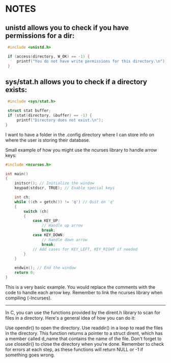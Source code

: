 # NOTES

## unistd allows you to check if you have permissions for a dir:

```c
 #include <unistd.h>

 if (access(directory, W_OK) == -1) {
     printf("You do not have write permissions for this directory.\n");
 }

```

## sys/stat.h allows you to check if a directory exists:

```c
 #include <sys/stat.h>

 struct stat buffer;
 if (stat(directory, &buffer) == -1) {
     printf("Directory does not exist.\n");
}
```

I want to have a folder in the .config directory where I can store info on where the user is storing their database.



Small example of how you might use the ncurses library to handle arrow keys:

```c
#include <ncurses.h>

int main()
{
    initscr(); // Initialize the window
    keypad(stdscr, TRUE); // Enable special keys

    int ch;
    while ((ch = getch()) != 'q') // Quit on 'q'
    {
        switch (ch)
        {
            case KEY_UP:
                // Handle up arrow
                break;
            case KEY_DOWN:
                // Handle down arrow
                break;
            // Add cases for KEY_LEFT, KEY_RIGHT if needed
        }
    }

    endwin(); // End the window
    return 0;
}
```
This is a very basic example. You would replace the comments with the code to handle each arrow key. Remember to link the ncurses library when compiling (-lncurses).

------------------------------------------------------

In C, you can use the functions provided by the dirent.h library to scan for files in a directory. Here's a general idea of how you can do it:

Use opendir() to open the directory.
Use readdir() in a loop to read the files in the directory. This function returns a pointer to a struct dirent, which has a member called d_name that contains the name of the file.
Don't forget to use closedir() to close the directory when you're done.
Remember to check for errors at each step, as these functions will return NULL or -1 if something goes wrong.